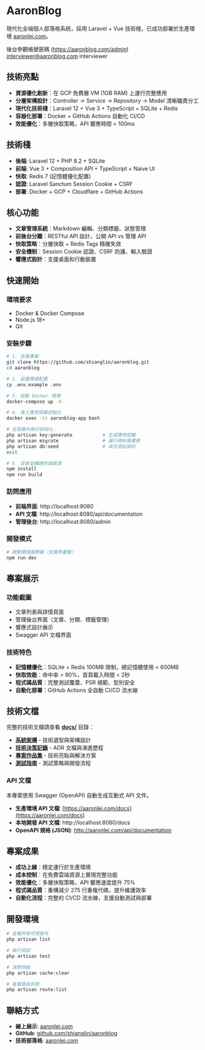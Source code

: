 # AaronBlog

現代化全端個人部落格系統，採用 Laravel + Vue 技術棧，已成功部署於生產環境 [aaronlei.com](https://aaronlei.com/)。

後台參觀帳號密碼 (https://aaronblog.com/admin)
interviewer@aaronblog.com
interviewer

## 技術亮點

- **資源優化創新**：在 GCP 免費層 VM (1GB RAM) 上運行完整應用
- **分層架構設計**：Controller → Service → Repository → Model 清晰職責分工
- **現代化技術棧**：Laravel 12 + Vue 3 + TypeScript + SQLite + Redis
- **容器化部署**：Docker + GitHub Actions 自動化 CI/CD
- **效能優化**：多層快取策略，API 響應時間 < 100ms

## 技術棧

- **後端**: Laravel 12 + PHP 8.2 + SQLite
- **前端**: Vue 3 + Composition API + TypeScript + Naive UI
- **快取**: Redis 7 (記憶體優化配置)
- **認證**: Laravel Sanctum Session Cookie + CSRF
- **部署**: Docker + GCP + Cloudflare + GitHub Actions

## 核心功能

- **文章管理系統**：Markdown 編輯、分類標籤、狀態管理
- **前後台分離**：RESTful API 設計，公開 API vs 管理 API
- **快取策略**：分層快取 + Redis Tags 精確失效
- **安全機制**：Session Cookie 認證、CSRF 防護、輸入驗證
- **響應式設計**：支援桌面和行動裝置

## 快速開始

### 環境要求
- Docker & Docker Compose
- Node.js 18+
- Git

### 安裝步驟

```bash
# 1. 克隆專案
git clone https://github.com/shianglin/aaronblog.git
cd aaronblog

# 2. 設置環境配置
cp .env.example .env

# 3. 啟動 Docker 環境
docker-compose up -d

# 4. 進入應用容器初始化
docker exec -it aaronblog-app bash

# 在容器內執行初始化：
php artisan key:generate           # 生成應用密鑰
php artisan migrate                # 運行資料庫遷移  
php artisan db:seed                # 填充測試資料
exit

# 5. 安裝並構建前端資源
npm install
npm run build
```

### 訪問應用

- **前端界面**: http://localhost:8080
- **API 文檔**: http://localhost:8080/api/documentation  
- **管理後台**: http://localhost:8080/admin

### 開發模式

```bash
# 啟動開發服務器（支援熱重載）
npm run dev
```

## 專案展示

### 功能截圖
- 文章列表與詳情頁面
- 管理後台界面（文章、分類、標籤管理）
- 響應式設計展示
- Swagger API 文檔界面

### 技術特色
- **記憶體優化**：SQLite + Redis 100MB 限制，總記憶體使用 < 600MB
- **快取效能**：命中率 > 90%，首頁載入時間 < 2秒
- **程式碼品質**：完整測試覆蓋、PSR 規範、型別安全
- **自動化部署**：GitHub Actions 全自動 CI/CD 流水線

## 技術文檔

完整的技術文檔請查看 **[docs/](docs/)** 目錄：

- **[系統架構](docs/architecture/README.md)** - 技術選型與架構設計
- **[技術決策記錄](docs/adr/README.md)** - ADR 文檔與演進歷程  
- **[專案作品集](docs/project-portfolio.md)** - 技術亮點與解決方案
- **[測試指南](docs/testing-guide.md)** - 測試策略與開發流程

### API 文檔
本專案使用 Swagger (OpenAPI) 自動生成互動式 API 文件。

- **生產環境 API 文檔**: [https://aaronlei.com/docs](https://aaronlei.com/docs)
- **本地開發 API 文檔**: http://localhost:8080/docs
- **OpenAPI 規格 (JSON)**: http://aaronlei.com/api/documentation

## 專案成果

- **成功上線**：穩定運行於生產環境
- **成本控制**：在免費雲端資源上實現完整功能  
- **效能優化**：多層快取策略，API 響應速度提升 75%
- **程式碼品質**：重構減少 275 行重複代碼，提升維護效率
- **自動化流程**：完整的 CI/CD 流水線，支援自動測試與部署

## 開發環境

```bash
# 查看所有可用指令
php artisan list

# 執行測試
php artisan test

# 清除快取
php artisan cache:clear

# 查看路由列表  
php artisan route:list
```

## 聯絡方式

- **線上展示**: [aaronlei.com](https://aaronlei.com/)
- **GitHub**: [github.com/shianglin/aaronblog](https://github.com/shianglin/aaronblog)
- **技術部落格**: [aaronlei.com](https://aaronlei.com/)
